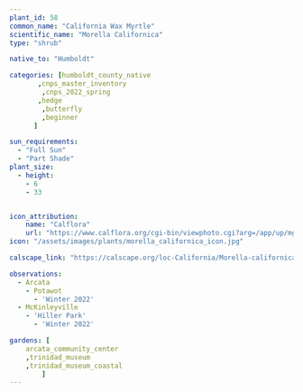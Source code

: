 ```yaml
---
plant_id: 58
common_name: "California Wax Myrtle" 
scientific_name: "Morella Californica"
type: "shrub"

native_to: "Humboldt"

categories: [humboldt_county_native
       ,cnps_master_inventory
        ,cnps_2022_spring
       ,hedge
        ,butterfly
        ,beginner
      ]

sun_requirements:
  - "Full Sun"
  - "Part Shade"
plant_size:
  - height: 
    - 6
    - 33


icon_attribution: 
    name: "Calflora"
    url: "https://www.calflora.org/cgi-bin/viewphoto.cgi?arg=/app/up/mg/209/mg62999-1.jpg" 
icon: "/assets/images/plants/morella_californica_icon.jpg" 

calscape_link: "https://calscape.org/loc-California/Morella-californica-(California-Wax-Myrtle)"

observations: 
  - Arcata
    - Potawot
      - 'Winter 2022'
  - McKinleyville
    - 'Hiller Park'
      - 'Winter 2022'

gardens: [ 
    arcata_community_center
    ,trinidad_museum
    ,trinidad_museum_coastal
        ]
---
```


